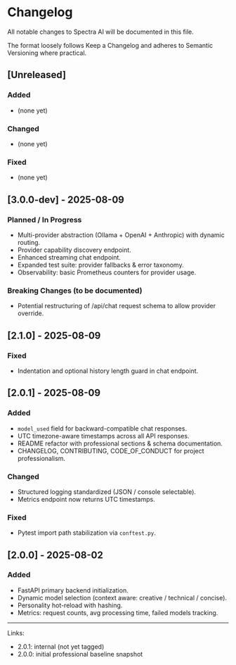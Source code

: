# Changelog

All notable changes to Spectra AI will be documented in this file.

The format loosely follows Keep a Changelog and adheres to Semantic Versioning where practical.

## [Unreleased]

### Added
- (none yet)

### Changed
- (none yet)

### Fixed
- (none yet)

## [3.0.0-dev] - 2025-08-09

### Planned / In Progress

- Multi-provider abstraction (Ollama + OpenAI + Anthropic) with dynamic routing.
- Provider capability discovery endpoint.
- Enhanced streaming chat endpoint.
- Expanded test suite: provider fallbacks & error taxonomy.
- Observability: basic Prometheus counters for provider usage.

### Breaking Changes (to be documented)

- Potential restructuring of /api/chat request schema to allow provider override.

## [2.1.0] - 2025-08-09

### Fixed

- Indentation and optional history length guard in chat endpoint.

## [2.0.1] - 2025-08-09

### Added

- `model_used` field for backward-compatible chat responses.
- UTC timezone-aware timestamps across all API responses.
- README refactor with professional sections & schema documentation.
- CHANGELOG, CONTRIBUTING, CODE_OF_CONDUCT for project professionalism.

### Changed

- Structured logging standardized (JSON / console selectable).
- Metrics endpoint now returns UTC timestamps.

### Fixed

- Pytest import path stabilization via `conftest.py`.

## [2.0.0] - 2025-08-02

### Added

- FastAPI primary backend initialization.
- Dynamic model selection (context aware: creative / technical / concise).
- Personality hot-reload with hashing.
- Metrics: request counts, avg processing time, failed models tracking.

---

Links:
- 2.0.1: internal (not yet tagged)
- 2.0.0: initial professional baseline snapshot
